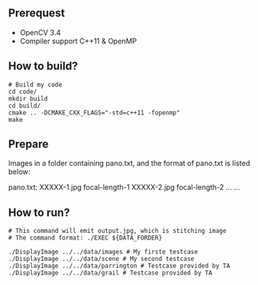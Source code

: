 ## Prerequest

- OpenCV 3.4
- Compiler support C++11 & OpenMP

## How to build?

```
# Build my code
cd code/
mkdir build
cd build/
cmake .. -DCMAKE_CXX_FLAGS="-std=c++11 -fopenmp"
make
```

## Prepare

Images in a folder containing pano.txt, and the format of pano.txt is listed below:

pano.txt:
XXXXX-1.jpg focal-length-1
XXXXX-2.jpg focal-length-2
...
...

## How to run?

```
# This command will emit output.jpg, which is stitching image
# The command format: ./EXEC ${DATA_FORDER}

./DisplayImage ../../data/images # My firste testcase
./DisplayImage ../../data/scene # My second testcase
./DisplayImage ../../data/parrington # Testcase provided by TA
./DisplayImage ../../data/grail # Testcase provided by TA
```
